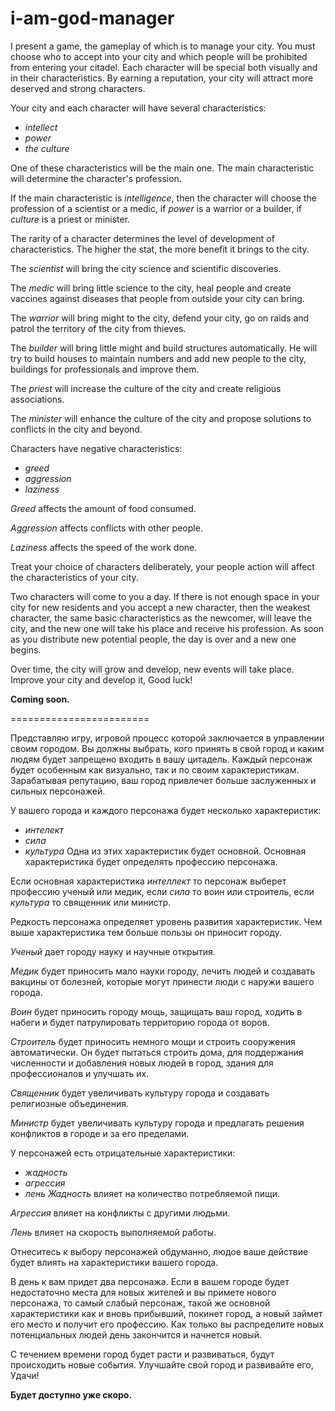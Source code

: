 # i-am-god-manager
I present a game, the gameplay of which is to manage your city. You must choose who to accept into your city and which people will be prohibited from entering your citadel. Each character will be special both visually and in their characteristics. By earning a reputation, your city will attract more deserved and strong characters.

Your city and each character will have several characteristics:
* *intellect*
* *power*
* *the culture*

One of these characteristics will be the main one. The main characteristic will determine the character's profession.

If the main characteristic is *intelligence*, then the character will choose the profession of a scientist or a medic, if *power* is a warrior or a builder, if *culture* is a priest or minister.

The rarity of a character determines the level of development of characteristics. The higher the stat, the more benefit it brings to the city.

The *scientist* will bring the city science and scientific discoveries.

The *medic* will bring little science to the city, heal people and create vaccines against diseases that people from outside your city can bring.

The *warrior* will bring might to the city, defend your city, go on raids and patrol the territory of the city from thieves.

The *builder* will bring little might and build structures automatically. He will try to build houses to maintain numbers and add new people to the city, buildings for professionals and improve them.

The *priest* will increase the culture of the city and create religious associations.

The *minister* will enhance the culture of the city and propose solutions to conflicts in the city and beyond.

Characters have negative characteristics:
* *greed*
* *aggression*
* *laziness*

*Greed* affects the amount of food consumed.

*Aggression* affects conflicts with other people.

*Laziness* affects the speed of the work done.

Treat your choice of characters deliberately, your people action will affect the characteristics of your city.

Two characters will come to you a day. If there is not enough space in your city for new residents and you accept a new character, then the weakest character, the same basic characteristics as the newcomer, will leave the city, and the new one will take his place and receive his profession. As soon as you distribute new potential people, the day is over and a new one begins.

Over time, the city will grow and develop, new events will take place. Improve your city and develop it, Good luck!

**Coming soon.**

========================

Представляю игру, игровой процесс которой заключается в управлении своим городом. Вы должны выбрать, кого принять в свой город и каким людям будет запрещено входить в вашу цитадель. Каждый персонаж будет особенным как визуально, так и по своим характеристикам. Зарабатывая репутацию, ваш город привлечет больше заслуженных и сильных персонажей. 

У вашего города и каждого персонажа будет несколько характеристик:
* *интелект*
* *сила*
* *культура*
Одна из этих характеристик будет основной. Основная характеристика будет определять профессию персонажа. 

Если основная характеристика *интеллект* то персонаж выберет профессию ученый или медик, если *сила* то воин или строитель, если *культура* то священник или министр.

Редкость персонажа определяет уровень развития характеристик. Чем выше характеристика тем больше пользы он приносит городу.

*Ученый* дает городу науку и научные открытия.

*Медик* будет приносить мало науки городу, лечить людей и создавать вакцины от болезней, которые могут принести люди с наружи вашего города.

*Воин* будет  приносить городу мощь, защищать ваш город, ходить в набеги и будет патрулировать территорию города от воров.

*Строитель* будет приносить немного мощи и строить сооружения автоматически. Он будет пытаться строить дома, для поддержания численности и добавления новых людей в город, здания для профессионалов и улучшать их.

*Священник* будет увеличивать культуру города и создавать религиозные объединения.

*Министр* будет увеличивать культуру города и предлагать решения конфликтов в городе и за его пределами.

У персонажей есть отрицательные характеристики:
* *жадность*
* *агрессия*
* *лень*
*Жадность* влияет на количество потребляемой пищи.

*Агрессия* влияет на конфликты с другими людьми.

*Лень* влияет на скорость выполняемой работы.

Отнеситесь к выбору персонажей обдуманно, людое ваше действие будет влиять на характеристики вашего города.

В день к вам придет два персонажа. Если в вашем городе будет недостаточно места для новых жителей и вы примете нового персонажа, то самый слабый персонаж, такой же основной характеристики как и вновь прибывший, покинет город, а новый займет его место и получит его профессию. Как только вы распределите новых потенциальных людей день закончится и начнется новый.

С течением времени город будет расти и развиваться, будут происходить новые события. Улучшайте свой город и развивайте его, Удачи!

**Будет доступно уже скоро.**
